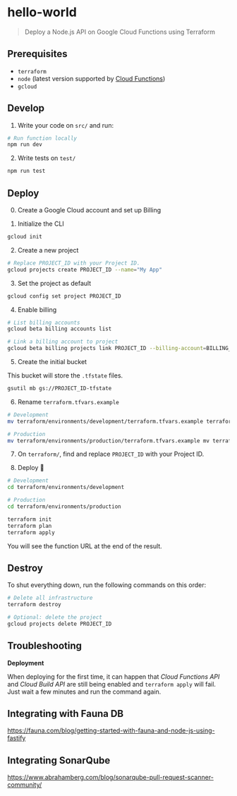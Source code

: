 # hello-world

> Deploy a Node.js API on Google Cloud Functions using Terraform

## Prerequisites

- `terraform`
- `node` (latest version supported by [Cloud Functions](https://cloud.google.com/functions/docs/concepts/nodejs-runtime))
- `gcloud`

## Develop

1. Write your code on `src/` and run:

```bash
# Run function locally
npm run dev
```

2. Write tests on `test/`

```bash
npm run test
```

## Deploy

0. Create a Google Cloud account and set up Billing

1. Initialize the CLI

```bash
gcloud init
```

2. Create a new project

```bash
# Replace PROJECT_ID with your Project ID.
gcloud projects create PROJECT_ID --name="My App"
```

3. Set the project as default

```bash
gcloud config set project PROJECT_ID
```

4. Enable billing

```bash
# List billing accounts
gcloud beta billing accounts list

# Link a billing account to project
gcloud beta billing projects link PROJECT_ID --billing-account=BILLING_ACCOUNT_ID
```

5. Create the initial bucket

This bucket will store the `.tfstate` files.

```bash
gsutil mb gs://PROJECT_ID-tfstate
```

6. Rename `terraform.tfvars.example`

```bash
# Development
mv terraform/environments/development/terraform.tfvars.example terraform/environments/development/terraform.tfvars

# Production
mv terraform/environments/production/terraform.tfvars.example mv terraform/environments/production/terraform.tfvars
```

7. On `terraform/`, find and replace `PROJECT_ID` with your Project ID.

8. Deploy 🤞

```bash
# Development
cd terraform/environments/development

# Production
cd terraform/environments/production

terraform init
terraform plan
terraform apply
```

You will see the function URL at the end of the result.

## Destroy

To shut everything down, run the following commands on this order:

```bash
# Delete all infrastructure
terraform destroy

# Optional: delete the project
gcloud projects delete PROJECT_ID
```

## Troubleshooting

**Deployment**

When deploying for the first time, it can happen that _Cloud Functions API_ and _Cloud Build API_ are still being enabled and `terraform apply` will fail. Just wait a few minutes and run the command again.

## Integrating with Fauna DB

https://fauna.com/blog/getting-started-with-fauna-and-node-js-using-fastify

## Integrating SonarQube

https://www.abrahamberg.com/blog/sonarqube-pull-request-scanner-community/